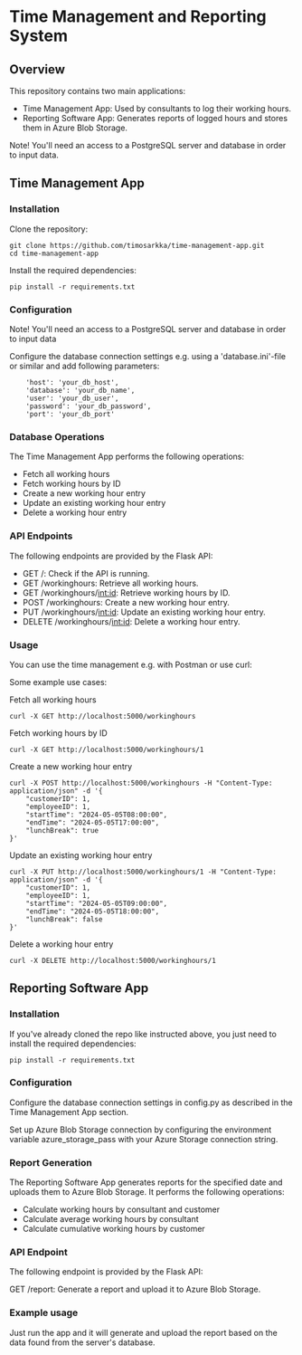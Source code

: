 # Time Management and Reporting System

## Overview
This repository contains two main applications:
* Time Management App: Used by consultants to log their working hours.
* Reporting Software App: Generates reports of logged hours and stores them in Azure Blob Storage.

Note! You'll need an access to a PostgreSQL server and database in order to input data.

## Time Management App

###  Installation
Clone the repository:


```
git clone https://github.com/timosarkka/time-management-app.git
cd time-management-app
```

Install the required dependencies:

```
pip install -r requirements.txt
```

### Configuration

Note! You'll need an access to a PostgreSQL server and database in order to input data

Configure the database connection settings e.g. using a 'database.ini'-file or similar and add following parameters:
```
    'host': 'your_db_host',
    'database': 'your_db_name',
    'user': 'your_db_user',
    'password': 'your_db_password',
    'port': 'your_db_port'
```

### Database Operations

The Time Management App performs the following operations:

* Fetch all working hours
* Fetch working hours by ID
* Create a new working hour entry
* Update an existing working hour entry
* Delete a working hour entry

### API Endpoints

The following endpoints are provided by the Flask API:

* GET /: Check if the API is running.
* GET /workinghours: Retrieve all working hours.
* GET /workinghours/<int:id>: Retrieve working hours by ID.
* POST /workinghours: Create a new working hour entry.
* PUT /workinghours/<int:id>: Update an existing working hour entry.
* DELETE /workinghours/<int:id>: Delete a working hour entry.

### Usage

You can use the time management e.g. with Postman or use curl:

Some example use cases:

Fetch all working hours
```
curl -X GET http://localhost:5000/workinghours
```

Fetch working hours by ID
```
curl -X GET http://localhost:5000/workinghours/1
```

Create a new working hour entry
```
curl -X POST http://localhost:5000/workinghours -H "Content-Type: application/json" -d '{
    "customerID": 1,
    "employeeID": 1,
    "startTime": "2024-05-05T08:00:00",
    "endTime": "2024-05-05T17:00:00",
    "lunchBreak": true
}'
```

Update an existing working hour entry
```
curl -X PUT http://localhost:5000/workinghours/1 -H "Content-Type: application/json" -d '{
    "customerID": 1,
    "employeeID": 1,
    "startTime": "2024-05-05T09:00:00",
    "endTime": "2024-05-05T18:00:00",
    "lunchBreak": false
}'
```

Delete a working hour entry
```
curl -X DELETE http://localhost:5000/workinghours/1
```

## Reporting Software App

### Installation

If you've already cloned the repo like instructed above, you just need to install the required dependencies:
```
pip install -r requirements.txt
```

### Configuration

Configure the database connection settings in config.py as described in the Time Management App section.

Set up Azure Blob Storage connection by configuring the environment variable azure_storage_pass with your Azure Storage connection string.

###  Report Generation

The Reporting Software App generates reports for the specified date and uploads them to Azure Blob Storage. It performs the following operations:

* Calculate working hours by consultant and customer
* Calculate average working hours by consultant
* Calculate cumulative working hours by customer

### API Endpoint
The following endpoint is provided by the Flask API:

GET /report: Generate a report and upload it to Azure Blob Storage.

### Example usage

Just run the app and it will generate and upload the report based on the data found from the server's database.
